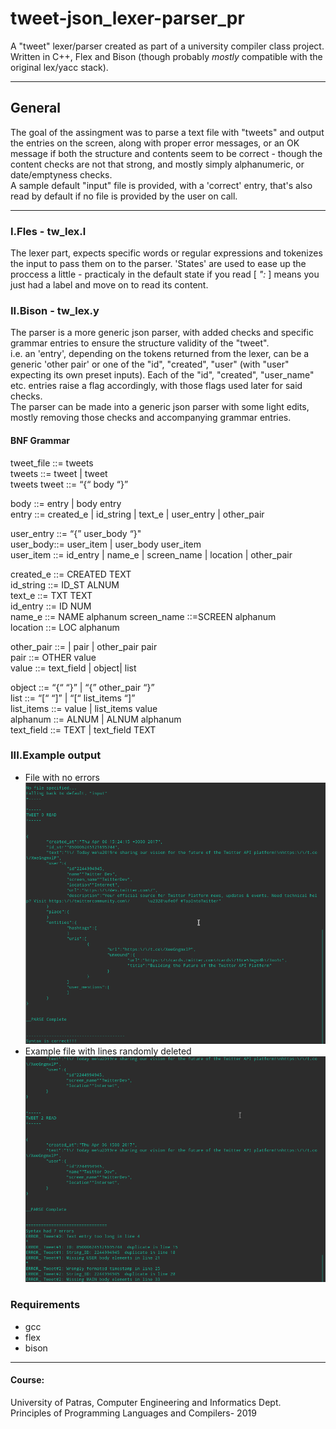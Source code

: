 # tweet-json_lexer-parser_pr
A "tweet" lexer/parser created as part of a university compiler class project. Written in C++, Flex and Bison (though probably _mostly_ compatible with the original lex/yacc stack).

-------------------

## General
The goal of the assingment was to parse a text file with "tweets" and output the entries on the screen, along with proper error messages, or an OK message if both the structure and contents seem to be correct - though the content checks are not that strong, and mostly simply alphanumeric, or date/emptyness checks.  
A sample default "input" file is provided, with a 'correct' entry, that's also read by default if no file is provided by the user on call.

-------------------

### I.Fles - tw_lex.l
The lexer part, expects specific words or regular expressions and tokenizes the input to pass them on to the parser. 'States' are used to ease up the proccess a little - practicaly in the default state if you read  [ *":* ] means you just had a label and move on to read its content.

### II.Bison - tw_lex.y
The parser is a more generic json parser, with added checks and specific grammar entries to ensure the structure validity of the "tweet".  
i.e. an 'entry', depending on the tokens returned from the lexer, can be a generic 'other pair' or one of the "id", "created", "user" (with "user" expecting its own preset inputs). Each of the "id", "created", "user_name" etc. entries raise a flag accordingly, with those flags used later for said checks.  
The parser can be made into a generic json parser with some light edits, mostly removing those checks and accompanying grammar entries.

#### BNF Grammar
tweet_file ::= tweets  
tweets ::= tweet | tweet  
tweets tweet ::= “{“ body “}”  

body ::= entry | body entry  
entry ::= created_e | id_string | text_e | user_entry | other_pair  

user_entry ::= “{” user_body “}"  
user_body::= user_item | user_body user_item  
user_item ::= id_entry | name_e | screen_name | location | other_pair  

created_e ::= CREATED TEXT  
id_string ::= ID_ST ALNUM  
text_e ::= TXT TEXT  
id_entry ::= ID NUM  
name_e ::= NAME alphanum screen_name ::=SCREEN alphanum  
location ::= LOC alphanum  

other_pair ::=  | pair | other_pair pair  
pair ::= OTHER value  
value ::= text_field | object| list  

object ::= “{“ “}” | “{” other_pair “}”  
list ::= “[“ “]” | “[“ list_items “]”  
list_items ::= value | list_items value  
alphanum ::= ALNUM | ALNUM alphanum  
text_field ::= TEXT | text_field TEXT  

### III.Example output
- File with no errors
![Alt text](/screeshots/correct.png?raw=true "correct")
- Example file with lines randomly deleted
![Alt text](/screeshots/err1.png?raw=true "correct")

### Requirements
- gcc  
- flex  
- bison

-------------------

#### Course:
University of Patras, Computer Engineering and Informatics Dept.  
Principles of Programming Languages and Compilers- 2019
